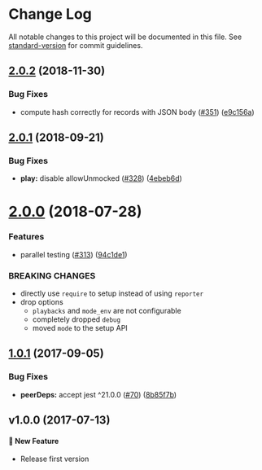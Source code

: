 # Change Log

All notable changes to this project will be documented in this file. See [standard-version](https://github.com/conventional-changelog/standard-version) for commit guidelines.

<a name="2.0.2"></a>
## [2.0.2](https://github.com/ikatyang/jest-playback/compare/v2.0.1...v2.0.2) (2018-11-30)


### Bug Fixes

* compute hash correctly for records with JSON body ([#351](https://github.com/ikatyang/jest-playback/issues/351)) ([e9c156a](https://github.com/ikatyang/jest-playback/commit/e9c156a))



<a name="2.0.1"></a>
## [2.0.1](https://github.com/ikatyang/jest-playback/compare/v2.0.0...v2.0.1) (2018-09-21)


### Bug Fixes

* **play:** disable allowUnmocked ([#328](https://github.com/ikatyang/jest-playback/issues/328)) ([4ebeb6d](https://github.com/ikatyang/jest-playback/commit/4ebeb6d))



<a name="2.0.0"></a>
# [2.0.0](https://github.com/ikatyang/jest-playback/compare/v1.0.1...v2.0.0) (2018-07-28)


### Features

* parallel testing ([#313](https://github.com/ikatyang/jest-playback/issues/313)) ([94c1de1](https://github.com/ikatyang/jest-playback/commit/94c1de1))


### BREAKING CHANGES

- directly use `require` to setup instead of using `reporter`
- drop options
  - `playbacks` and `mode_env` are not configurable
  - completely dropped `debug`
  - moved `mode` to the setup API



<a name="1.0.1"></a>
## [1.0.1](https://github.com/ikatyang/jest-playback/compare/v1.0.0...v1.0.1) (2017-09-05)


### Bug Fixes

* **peerDeps:** accept jest ^21.0.0 ([#70](https://github.com/ikatyang/jest-playback/issues/70)) ([8b85f7b](https://github.com/ikatyang/jest-playback/commit/8b85f7b))



<a name="v1.0.0"></a>
## v1.0.0 (2017-07-13)

#### 🚀 New Feature
- Release first version
